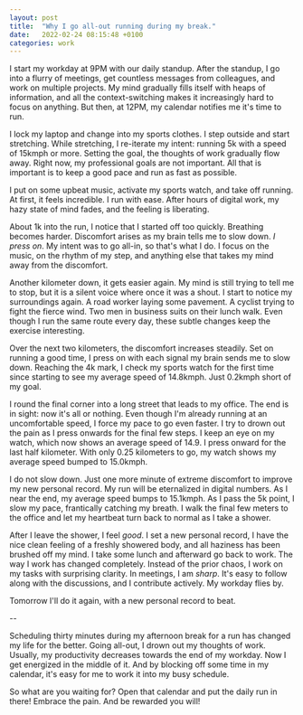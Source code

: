 ```yaml
---
layout: post
title:  "Why I go all-out running during my break."
date:   2022-02-24 08:15:48 +0100
categories: work
---
```

I start my workday at 9PM with our daily standup. After the standup, I go into a flurry of meetings, get countless messages from colleagues, and work on multiple projects. My mind gradually fills itself with heaps of information, and all the context-switching makes it increasingly hard to focus on anything. But then, at 12PM, my calendar notifies me it's time to run.

I lock my laptop and change into my sports clothes. I step outside and start stretching. While stretching, I re-iterate my intent: running 5k with a speed of 15kmph or more. Setting the goal, the thoughts of work gradually flow away. Right now, my professional goals are not important. All that is important is to keep a good pace and run as fast as possible.

I put on some upbeat music, activate my sports watch, and take off running. At first, it feels incredible. I run with ease. After hours of digital work, my hazy state of mind fades, and the feeling is liberating.

About 1k into the run, I notice that I started off too quickly. Breathing becomes harder. Discomfort arises as my brain tells me to slow down. _I press on_. My intent was to go all-in, so that's what I do. I focus on the music, on the rhythm of my step, and anything else that takes my mind away from the discomfort.

Another kilometer down, it gets easier again. My mind is still trying to tell me to stop, but it is a silent voice where once it was a shout. I start to notice my surroundings again. A road worker laying some pavement. A cyclist trying to fight the fierce wind. Two men in business suits on their lunch walk. Even though I run the same route every day, these subtle changes keep the exercise interesting.

Over the next two kilometers, the discomfort increases steadily. Set on running a good time, I press on with each signal my brain sends me to slow down. Reaching the 4k mark, I check my sports watch for the first time since starting to see my average speed of 14.8kmph. Just 0.2kmph short of my goal.

I round the final corner into a long street that leads to my office. The end is in sight: now it's all or nothing. Even though I'm already running at an uncomfortable speed, I force my pace to go even faster. I try to drown out the pain as I press onwards for the final few steps. I keep an eye on my watch, which now shows an average speed of 14.9. I press onward for the last half kilometer. With only 0.25 kilometers to go, my watch shows my average speed bumped to 15.0kmph.

I do not slow down. Just one more minute of extreme discomfort to improve my new personal record. My run will be eternalized in digital numbers. As I near the end, my average speed bumps to 15.1kmph. As I pass the 5k point, I slow my pace, frantically catching my breath. I walk the final few meters to the office and let my heartbeat turn back to normal as I take a shower.

After I leave the shower, I feel _good_. I set a new personal record, I have the nice clean feeling of a freshly showered body, and all haziness has been brushed off my mind. I take some lunch and afterward go back to work. The way I work has changed completely. Instead of the prior chaos, I work on my tasks with surprising clarity. In meetings, I am _sharp_. It's easy to follow along with the discussions, and I contribute actively. My workday flies by. 

Tomorrow I'll do it again, with a new personal record to beat.

--

Scheduling thirty minutes during my afternoon break for a run has changed my life for the better. Going all-out, I drown out my thoughts of work. Usually, my productivity decreases towards the end of my workday. Now I get energized in the middle of it. And by blocking off some time in my calendar, it's easy for me to work it into my busy schedule.

So what are you waiting for? Open that calendar and put the daily run in there! Embrace the pain. And be rewarded you will!
